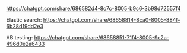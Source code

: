https://chatgpt.com/share/686582d4-8c7c-8005-b9c6-3b98d72557f4

Elastic search: https://chatgpt.com/share/68658814-8ca0-8005-884f-6b28d19dd2e3

AB testing: https://chatgpt.com/share/68658851-71f4-8005-9c2a-496d0e2a6433